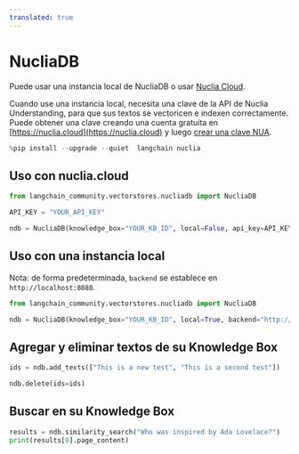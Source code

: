 ```yaml
---
translated: true
---
```


# NucliaDB

Puede usar una instancia local de NucliaDB o usar [Nuclia Cloud](https://nuclia.cloud).

Cuando use una instancia local, necesita una clave de la API de Nuclia Understanding, para que sus textos se vectoricen e indexen correctamente. Puede obtener una clave creando una cuenta gratuita en [https://nuclia.cloud](https://nuclia.cloud) y luego [crear una clave NUA](https://docs.nuclia.dev/docs/docs/using/understanding/intro).

```python
%pip install --upgrade --quiet  langchain nuclia
```

## Uso con nuclia.cloud

```python
from langchain_community.vectorstores.nucliadb import NucliaDB

API_KEY = "YOUR_API_KEY"

ndb = NucliaDB(knowledge_box="YOUR_KB_ID", local=False, api_key=API_KEY)
```

## Uso con una instancia local

Nota: de forma predeterminada, `backend` se establece en `http://localhost:8080`.

```python
from langchain_community.vectorstores.nucliadb import NucliaDB

ndb = NucliaDB(knowledge_box="YOUR_KB_ID", local=True, backend="http://my-local-server")
```

## Agregar y eliminar textos de su Knowledge Box

```python
ids = ndb.add_texts(["This is a new test", "This is a second test"])
```

```python
ndb.delete(ids=ids)
```

## Buscar en su Knowledge Box

```python
results = ndb.similarity_search("Who was inspired by Ada Lovelace?")
print(results[0].page_content)
```
